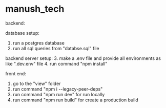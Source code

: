 # manush_tech

backend: 

database setup:
1. run a postgres database 
2. run all sql queries from "databse.sql" file

backend server setup:
3. make a .env file and provide all environments as like ".dev.env" file
4. run command "npm install"

front end:

1. go to the "view" folder
2. run command "npm i --legacy-peer-deps"
3. run command "npm run dev" for run locally
3. run command "npm run build" for create a production build
